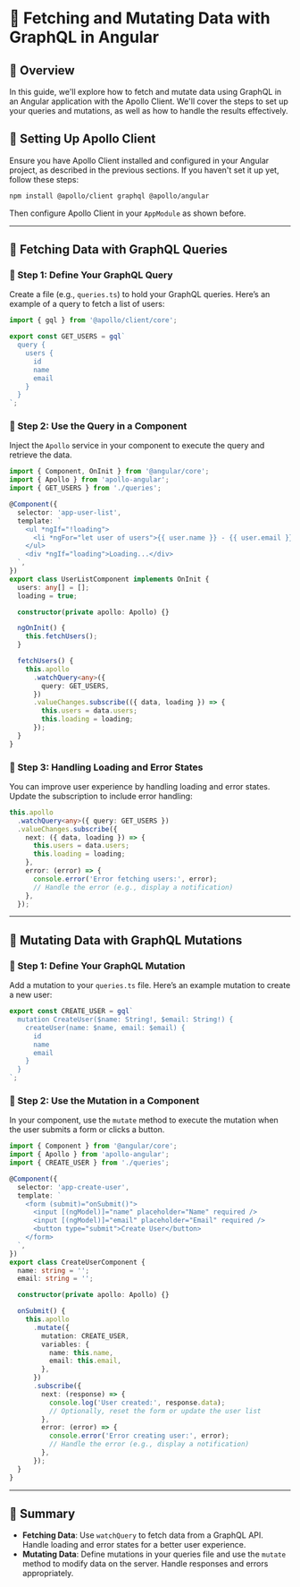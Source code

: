# **🚀 Fetching and Mutating Data with GraphQL in Angular**

## **🔹 Overview**  
In this guide, we'll explore how to fetch and mutate data using GraphQL in an Angular application with the Apollo Client. We'll cover the steps to set up your queries and mutations, as well as how to handle the results effectively.

## **🔹 Setting Up Apollo Client**  
Ensure you have Apollo Client installed and configured in your Angular project, as described in the previous sections. If you haven't set it up yet, follow these steps:

```bash
npm install @apollo/client graphql @apollo/angular
```

Then configure Apollo Client in your `AppModule` as shown before.

---

## **🔹 Fetching Data with GraphQL Queries**  

### **📌 Step 1: Define Your GraphQL Query**  
Create a file (e.g., `queries.ts`) to hold your GraphQL queries. Here’s an example of a query to fetch a list of users:

```typescript
import { gql } from '@apollo/client/core';

export const GET_USERS = gql`
  query {
    users {
      id
      name
      email
    }
  }
`;
```

### **📌 Step 2: Use the Query in a Component**  
Inject the `Apollo` service in your component to execute the query and retrieve the data.

```typescript
import { Component, OnInit } from '@angular/core';
import { Apollo } from 'apollo-angular';
import { GET_USERS } from './queries';

@Component({
  selector: 'app-user-list',
  template: `
    <ul *ngIf="!loading">
      <li *ngFor="let user of users">{{ user.name }} - {{ user.email }}</li>
    </ul>
    <div *ngIf="loading">Loading...</div>
  `,
})
export class UserListComponent implements OnInit {
  users: any[] = [];
  loading = true;

  constructor(private apollo: Apollo) {}

  ngOnInit() {
    this.fetchUsers();
  }

  fetchUsers() {
    this.apollo
      .watchQuery<any>({
        query: GET_USERS,
      })
      .valueChanges.subscribe(({ data, loading }) => {
        this.users = data.users;
        this.loading = loading;
      });
  }
}
```

### **📌 Step 3: Handling Loading and Error States**  
You can improve user experience by handling loading and error states. Update the subscription to include error handling:

```typescript
this.apollo
  .watchQuery<any>({ query: GET_USERS })
  .valueChanges.subscribe({
    next: ({ data, loading }) => {
      this.users = data.users;
      this.loading = loading;
    },
    error: (error) => {
      console.error('Error fetching users:', error);
      // Handle the error (e.g., display a notification)
    },
  });
```

---

## **🔹 Mutating Data with GraphQL Mutations**  

### **📌 Step 1: Define Your GraphQL Mutation**  
Add a mutation to your `queries.ts` file. Here’s an example mutation to create a new user:

```typescript
export const CREATE_USER = gql`
  mutation CreateUser($name: String!, $email: String!) {
    createUser(name: $name, email: $email) {
      id
      name
      email
    }
  }
`;
```

### **📌 Step 2: Use the Mutation in a Component**  
In your component, use the `mutate` method to execute the mutation when the user submits a form or clicks a button.

```typescript
import { Component } from '@angular/core';
import { Apollo } from 'apollo-angular';
import { CREATE_USER } from './queries';

@Component({
  selector: 'app-create-user',
  template: `
    <form (submit)="onSubmit()">
      <input [(ngModel)]="name" placeholder="Name" required />
      <input [(ngModel)]="email" placeholder="Email" required />
      <button type="submit">Create User</button>
    </form>
  `,
})
export class CreateUserComponent {
  name: string = '';
  email: string = '';

  constructor(private apollo: Apollo) {}

  onSubmit() {
    this.apollo
      .mutate({
        mutation: CREATE_USER,
        variables: {
          name: this.name,
          email: this.email,
        },
      })
      .subscribe({
        next: (response) => {
          console.log('User created:', response.data);
          // Optionally, reset the form or update the user list
        },
        error: (error) => {
          console.error('Error creating user:', error);
          // Handle the error (e.g., display a notification)
        },
      });
  }
}
```

---

## **🔹 Summary**  
- **Fetching Data**: Use `watchQuery` to fetch data from a GraphQL API. Handle loading and error states for a better user experience.
- **Mutating Data**: Define mutations in your queries file and use the `mutate` method to modify data on the server. Handle responses and errors appropriately.
